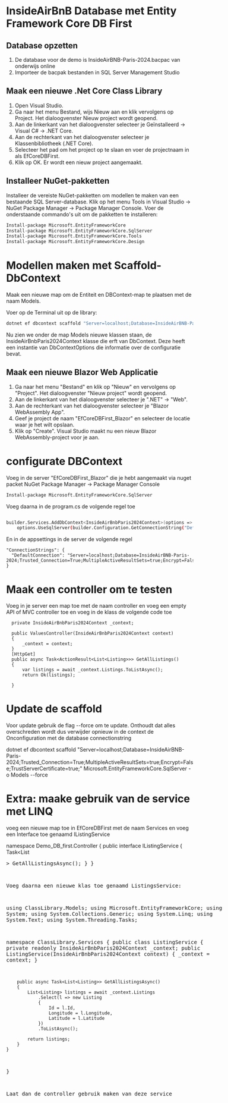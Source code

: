 # InsideAirBnB Database met Entity Framework Core DB First

## Database opzetten

1. De database voor de demo is InsideAirBNB-Paris-2024.bacpac van onderwijs online
2. Importeer de bacpak bestanden in SQL Server Management Studio

## Maak een nieuwe .Net Core Class Library

1. Open Visual Studio.
2. Ga naar het menu Bestand, wijs Nieuw aan en klik vervolgens op Project. Het dialoogvenster Nieuw project wordt geopend.
3. Aan de linkerkant van het dialoogvenster selecteer je Geïnstalleerd -> Visual C# -> .NET Core.
4. Aan de rechterkant van het dialoogvenster selecteer je Klassenbibliotheek (.NET Core).
5. Selecteer het pad om het project op te slaan en voer de projectnaam in als EfCoreDBFirst.
6. Klik op OK. Er wordt een nieuw project aangemaakt.

## Installeer NuGet-pakketten

Installeer de vereiste NuGet-pakketten om modellen te maken van een bestaande SQL Server-database. Klik op het menu Tools in Visual Studio -> NuGet Package Manager -> Package Manager Console. Voer de onderstaande commando's uit om de pakketten te installeren:

```bash
Install-package Microsoft.EntityFrameworkCore
Install-package Microsoft.EntityFrameworkCore.SqlServer
Install-package Microsoft.EntityFrameworkCore.Tools
Install-package Microsoft.EntityFrameworkCore.Design
```
# Modellen maken met Scaffold-DbContext

Maak een nieuwe map om de Entiteit en DBContext-map te plaatsen met de naam Models.

Voer op de Terminal uit op de library:

```bash
dotnet ef dbcontext scaffold "Server=localhost;Database=InsideAirBNB-Paris-2024;Trusted_Connection=True;MultipleActiveResultSets=true;Encrypt=False;TrustServerCertificate=true;" Microsoft.EntityFrameworkCore.SqlServer -o Models
```

Nu zien we onder de map Models nieuwe klassen staan, de InsideAirBnbParis2024Context klasse die erft van DbContext. Deze heeft een instantie van DbContextOptions die informatie over de configuratie bevat.

## Maak een nieuwe Blazor Web Applicatie

1. Ga naar het menu "Bestand" en klik op "Nieuw" en vervolgens op "Project". Het dialoogvenster "Nieuw project" wordt geopend.
2. Aan de linkerkant van het dialoogvenster selecteer je ".NET" -> "Web".
3. Aan de rechterkant van het dialoogvenster selecteer je "Blazor WebAssembly App".
4. Geef je project de naam "EfCoreDBFirst_Blazor" en selecteer de locatie waar je het wilt opslaan.
5. Klik op "Create". Visual Studio maakt nu een nieuw Blazor WebAssembly-project voor je aan.

# configurate DBContext


Voeg in de server "EfCoreDBFirst_Blazor" die je hebt aangemaakt via nuget packet NuGet Package Manager -> Package Manager Console

```bash
Install-package Microsoft.EntityFrameworkCore.SqlServer
```

Voeg daarna in de program.cs de volgende regel toe 

```bash

builder.Services.AddDbContext<InsideAirBnbParis2024Context>(options =>
    options.UseSqlServer(builder.Configuration.GetConnectionString("DefaultConnection")));

```

En in de appsettings in de server de volgende regel

    "ConnectionStrings": {  
      "DefaultConnection": "Server=localhost;Database=InsideAirBNB-Paris-2024;Trusted_Connection=True;MultipleActiveResultSets=true;Encrypt=False;TrustServerCertificate=true;",
    }

# Maak een controller om te testen

Voeg in je server een map toe met de naam controller en voeg een empty API of MVC controller toe en voeg in de klass de volgende code toe

      private InsideAirBnbParis2024Context _context;
    
      public ValuesController(InsideAirBnbParis2024Context context)
      {
          _context = context;
      }
      [HttpGet]
      public async Task<ActionResult<List<Listing>>> GetAllListings()
      {
          var listings = await _context.Listings.ToListAsync();
          return Ok(listings);
    
      }


# Update de scaffold

Voor update gebruik de flag --force om te update. Onthoudt dat alles overschreden wordt dus verwijder opnieuw in de context de Onconfiguration met de database connectionstring

dotnet ef dbcontext scaffold "Server=localhost;Database=InsideAirBNB-Paris-2024;Trusted_Connection=True;MultipleActiveResultSets=true;Encrypt=False;TrustServerCertificate=true;" Microsoft.EntityFrameworkCore.SqlServer -o Models --force

# Extra: maake gebruik van de service met LINQ


voeg een nieuwe map toe in EfCoreDBFirst met de naam Services en voeg een Interface toe genaamd IListingService

namespace Demo_DB_first.Controller
{
    public interface IListingService
    {
        Task<List<Listing>> GetAllListingsAsync();
    }
}

Voeg daarna een nieuwe klas toe genaamd ListingsService:

using ClassLibrary.Models;
using Microsoft.EntityFrameworkCore;
using System;
using System.Collections.Generic;
using System.Linq;
using System.Text;
using System.Threading.Tasks;

namespace ClassLibrary.Services
{
    public class ListingService
    {
        private readonly InsideAirBnbParis2024Context _context;
        public ListingService(InsideAirBnbParis2024Context context)
        {
            _context = context;
        }

        public async Task<List<Listing>> GetAllListingsAsync()
        {
            List<Listing> listings = await _context.Listings
                .Select(l => new Listing
                {
                    Id = l.Id,
                    Longitude = l.Longitude,
                    Latitude = l.Latitude
                })
                .ToListAsync();

            return listings;
        }
    }
}

Laat dan de controller gebruik maken van deze service
